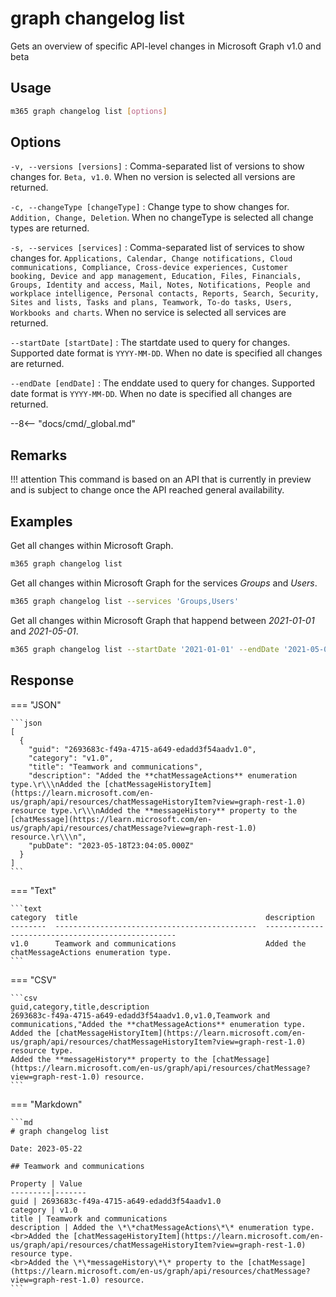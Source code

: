 # graph changelog list

Gets an overview of specific API-level changes in Microsoft Graph v1.0 and beta

## Usage

```sh
m365 graph changelog list [options]
```

## Options

`-v, --versions [versions]`
: Comma-separated list of versions to show changes for. `Beta, v1.0`. When no version is selected all versions are returned.

`-c, --changeType [changeType]`
: Change type to show changes for. `Addition, Change, Deletion`. When no changeType is selected all change types are returned.

`-s, --services [services]`
: Comma-separated list of services to show changes for. `Applications, Calendar, Change notifications, Cloud communications, Compliance, Cross-device experiences, Customer booking, Device and app management, Education, Files, Financials, Groups, Identity and access, Mail, Notes, Notifications, People and workplace intelligence, Personal contacts, Reports, Search, Security, Sites and lists, Tasks and plans, Teamwork, To-do tasks, Users, Workbooks and charts`. When no service is selected all services are returned.

`--startDate [startDate]`
: The startdate used to query for changes. Supported date format is `YYYY-MM-DD`. When no date is specified all changes are returned.

`--endDate [endDate]`
: The enddate used to query for changes. Supported date format is `YYYY-MM-DD`. When no date is specified all changes are returned.

--8<-- "docs/cmd/_global.md"

## Remarks

!!! attention
    This command is based on an API that is currently in preview and is subject to change once the API reached general availability.

## Examples

Get all changes within Microsoft Graph.

```sh
m365 graph changelog list
```

Get all changes within Microsoft Graph for the services _Groups_ and _Users_.

```sh
m365 graph changelog list --services 'Groups,Users'
```

Get all changes within Microsoft Graph that happend between _2021-01-01_ and _2021-05-01_.

```sh
m365 graph changelog list --startDate '2021-01-01' --endDate '2021-05-01'
```

## Response

=== "JSON"

    ```json
    [
      {
        "guid": "2693683c-f49a-4715-a649-edadd3f54aadv1.0",
        "category": "v1.0",
        "title": "Teamwork and communications",
        "description": "Added the **chatMessageActions** enumeration type.\r\\\nAdded the [chatMessageHistoryItem](https://learn.microsoft.com/en-us/graph/api/resources/chatMessageHistoryItem?view=graph-rest-1.0) resource type.\r\\\nAdded the **messageHistory** property to the [chatMessage](https://learn.microsoft.com/en-us/graph/api/resources/chatMessage?view=graph-rest-1.0) resource.\r\\\n",
        "pubDate": "2023-05-18T23:04:05.000Z"
      }
    ]
    ```

=== "Text"

    ```text
    category  title                                          description
    --------  ---------------------------------------------  --------------------------------------------------
    v1.0      Teamwork and communications                    Added the chatMessageActions enumeration type.
    ```

=== "CSV"

    ```csv
    guid,category,title,description
    2693683c-f49a-4715-a649-edadd3f54aadv1.0,v1.0,Teamwork and communications,"Added the **chatMessageActions** enumeration type.
    Added the [chatMessageHistoryItem](https://learn.microsoft.com/en-us/graph/api/resources/chatMessageHistoryItem?view=graph-rest-1.0) resource type.
    Added the **messageHistory** property to the [chatMessage](https://learn.microsoft.com/en-us/graph/api/resources/chatMessage?view=graph-rest-1.0) resource.
    ```

=== "Markdown"

    ```md
    # graph changelog list 

    Date: 2023-05-22

    ## Teamwork and communications

    Property | Value
    ---------|-------
    guid | 2693683c-f49a-4715-a649-edadd3f54aadv1.0
    category | v1.0
    title | Teamwork and communications
    description | Added the \*\*chatMessageActions\*\* enumeration type.
    <br>Added the [chatMessageHistoryItem](https://learn.microsoft.com/en-us/graph/api/resources/chatMessageHistoryItem?view=graph-rest-1.0) resource type.
    <br>Added the \*\*messageHistory\*\* property to the [chatMessage](https://learn.microsoft.com/en-us/graph/api/resources/chatMessage?view=graph-rest-1.0) resource.
    ```

